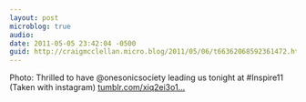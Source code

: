 ```yaml
---
layout: post
microblog: true
audio: 
date: 2011-05-05 23:42:04 -0500
guid: http://craigmcclellan.micro.blog/2011/05/06/t66362068592361472.html
---
```

Photo: Thrilled to have @onesonicsociety leading us tonight at #Inspire11 (Taken with instagram) [tumblr.com/xiq2ei3o1...](http://tumblr.com/xiq2ei3o11)
